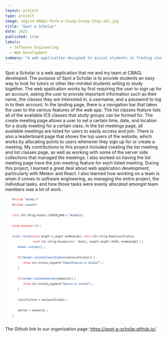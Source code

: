 ```yaml
---
layout: project
type: project
image: img/v4-460px-Form-a-Study-Group-Step-161.jpg
title: "Spot a Scholar"
date: 2022
published: true
labels:
  - Software Engineering
  - Web Development
summary: "A web application designed to assist students in finding study groups and tutors, specifically for ICS classes at UH Manoa."
---
```


Spot a Scholar is a web application that me and my team at CBAGL developed. The purpose of Spot a Scholar is to provide students an easy way to look for tutors or other like-minded students willing to study together. The web application works by first requiring the user to sign up for an account, asking the user to provide important information such as their name, the classes they are interested in, a username, and a password to log in to their account. In the landing page, there is a navigation bar that takes the user to the various features of the web app. The list classes feature lists all of the available ICS classes that study groups can be formed for. The create meeting page allows a user to set a certain time, date, and location for a study meeting for a certain class. In the list meetings page, all available meetings are listed for users to easily access and join. There is also a leaderboard page that shows the top users of the website, which works by allocating points to users whenever they sign up for or create a meeting. My contributions to this project included creating the list meeting and list classes page, as well as working with some of the server side collections that managed the meetings. I also worked on having the list meeting page have the join meeting feature for each listed meeting. During this project, I learned a great deal about web application development, particularly with Meteor and React. I also learned how working on a team is when it comes to software engineering, as managing the entire project, the individual tasks, and how those tasks were evenly allocated amongst team members was a lot of work. 

<img src="../img/Screenshot 2023-09-01 132812.png" width="600" height="400">

The Github link to our organization page: <a href="https://spot-a-scholar.github.io/"><i class="large github icon "></i>https://spot-a-scholar.github.io/</a>
